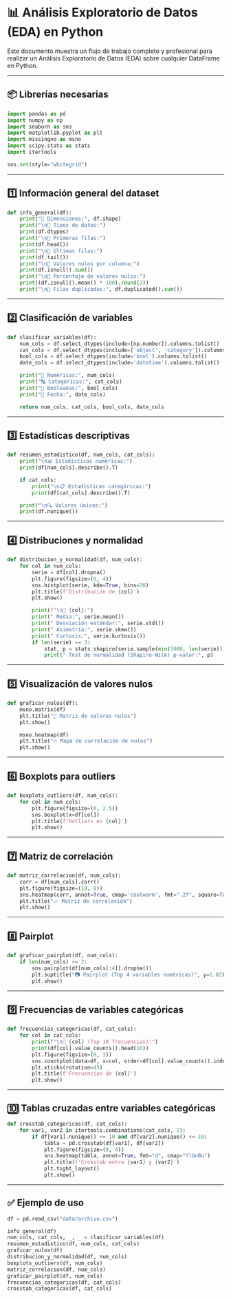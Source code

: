 
# 📊 Análisis Exploratorio de Datos (EDA) en Python

Este documento muestra un flujo de trabajo completo y profesional para realizar un Análisis Exploratorio de Datos (EDA) sobre cualquier DataFrame en Python.

---

## 📦 Librerías necesarias

```python
import pandas as pd
import numpy as np
import seaborn as sns
import matplotlib.pyplot as plt
import missingno as msno
import scipy.stats as stats
import itertools

sns.set(style="whitegrid")
```

---

## 1️⃣ Información general del dataset

```python
def info_general(df):
    print("📌 Dimensiones:", df.shape)
    print("\n📌 Tipos de datos:")
    print(df.dtypes)
    print("\n📌 Primeras filas:")
    print(df.head())
    print("\n📌 Últimas filas:")
    print(df.tail())
    print("\n📌 Valores nulos por columna:")
    print(df.isnull().sum())
    print("\n📌 Porcentaje de valores nulos:")
    print((df.isnull().mean() * 100).round(2))
    print("\n📌 Filas duplicadas:", df.duplicated().sum())
```

---

## 2️⃣ Clasificación de variables

```python
def clasificar_variables(df):
    num_cols = df.select_dtypes(include=[np.number]).columns.tolist()
    cat_cols = df.select_dtypes(include=['object', 'category']).columns.tolist()
    bool_cols = df.select_dtypes(include='bool').columns.tolist()
    date_cols = df.select_dtypes(include='datetime').columns.tolist()

    print("🔢 Numéricas:", num_cols)
    print("🔠 Categóricas:", cat_cols)
    print("🔘 Booleanas:", bool_cols)
    print("📅 Fecha:", date_cols)

    return num_cols, cat_cols, bool_cols, date_cols
```

---

## 3️⃣ Estadísticas descriptivas

```python
def resumen_estadistico(df, num_cols, cat_cols):
    print("\n📊 Estadísticas numéricas:")
    print(df[num_cols].describe().T)

    if cat_cols:
        print("\n📋 Estadísticas categóricas:")
        print(df[cat_cols].describe().T)

    print("\n🔍 Valores únicos:")
    print(df.nunique())
```

---

## 4️⃣ Distribuciones y normalidad

```python
def distribucion_y_normalidad(df, num_cols):
    for col in num_cols:
        serie = df[col].dropna()
        plt.figure(figsize=(6, 4))
        sns.histplot(serie, kde=True, bins=30)
        plt.title(f'Distribución de {col}')
        plt.show()

        print(f"\n📌 {col}:")
        print(" Media:", serie.mean())
        print(" Desviación estándar:", serie.std())
        print(" Asimetría:", serie.skew())
        print(" Curtosis:", serie.kurtosis())
        if len(serie) >= 3:
            stat, p = stats.shapiro(serie.sample(min(5000, len(serie))))
            print(" Test de normalidad (Shapiro-Wilk) p-valor:", p)
```

---

## 5️⃣ Visualización de valores nulos

```python
def graficar_nulos(df):
    msno.matrix(df)
    plt.title("🔎 Matriz de valores nulos")
    plt.show()

    msno.heatmap(df)
    plt.title("🔥 Mapa de correlación de nulos")
    plt.show()
```

---

## 6️⃣ Boxplots para outliers

```python
def boxplots_outliers(df, num_cols):
    for col in num_cols:
        plt.figure(figsize=(6, 2.5))
        sns.boxplot(x=df[col])
        plt.title(f'Outliers en {col}')
        plt.show()
```

---

## 7️⃣ Matriz de correlación

```python
def matriz_correlacion(df, num_cols):
    corr = df[num_cols].corr()
    plt.figure(figsize=(10, 8))
    sns.heatmap(corr, annot=True, cmap='coolwarm', fmt=".2f", square=True)
    plt.title("📈 Matriz de correlación")
    plt.show()
```

---

## 8️⃣ Pairplot

```python
def graficar_pairplot(df, num_cols):
    if len(num_cols) >= 2:
        sns.pairplot(df[num_cols[:4]].dropna())
        plt.suptitle("📷 Pairplot (Top 4 variables numéricas)", y=1.02)
        plt.show()
```

---

## 9️⃣ Frecuencias de variables categóricas

```python
def frecuencias_categoricas(df, cat_cols):
    for col in cat_cols:
        print(f"\n📌 {col} (Top 10 frecuencias):")
        print(df[col].value_counts().head(10))
        plt.figure(figsize=(6, 3))
        sns.countplot(data=df, x=col, order=df[col].value_counts().index[:10])
        plt.xticks(rotation=45)
        plt.title(f'Frecuencias de {col}')
        plt.show()
```

---

## 🔟 Tablas cruzadas entre variables categóricas

```python
def crosstab_categoricas(df, cat_cols):
    for var1, var2 in itertools.combinations(cat_cols, 2):
        if df[var1].nunique() <= 10 and df[var2].nunique() <= 10:
            tabla = pd.crosstab(df[var1], df[var2])
            plt.figure(figsize=(8, 4))
            sns.heatmap(tabla, annot=True, fmt="d", cmap="YlGnBu")
            plt.title(f'Crosstab entre {var1} y {var2}')
            plt.tight_layout()
            plt.show()
```

---

## ✅ Ejemplo de uso

```python
df = pd.read_csv("data/archivo.csv")

info_general(df)
num_cols, cat_cols, _, _ = clasificar_variables(df)
resumen_estadistico(df, num_cols, cat_cols)
graficar_nulos(df)
distribucion_y_normalidad(df, num_cols)
boxplots_outliers(df, num_cols)
matriz_correlacion(df, num_cols)
graficar_pairplot(df, num_cols)
frecuencias_categoricas(df, cat_cols)
crosstab_categoricas(df, cat_cols)
```
